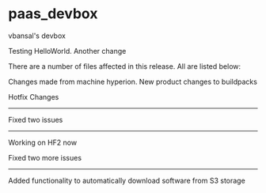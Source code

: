 paas_devbox
===========

vbansal's devbox

Testing HelloWorld. Another change

There are a number of files affected in this release. All are listed below:

Changes made from machine hyperion. New product changes to buildpacks

Hotfix Changes
____________

Fixed two issues
____________

Working on HF2 now

Fixed two more issues

-------------
Added functionality to automatically download software from S3 storage
